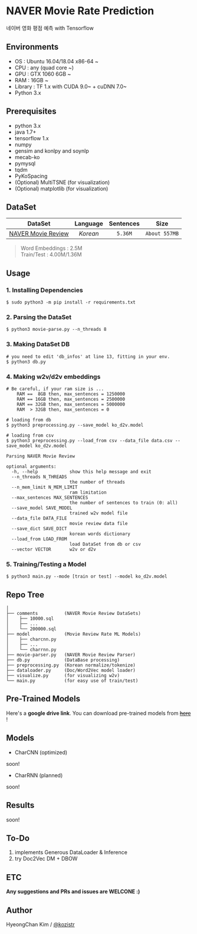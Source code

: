 # NAVER Movie Rate Prediction
네이버 영화 평점 예측 with Tensorflow

## Environments
* OS  : Ubuntu 16.04/18.04 x86-64 ~
* CPU : any (quad core ~)
* GPU : GTX 1060 6GB ~
* RAM : 16GB ~
* Library : TF 1.x with CUDA 9.0~ + cuDNN 7.0~
* Python 3.x

## Prerequisites
* python 3.x
* java 1.7+
* tensorflow 1.x
* numpy
* gensim and konlpy and soynlp
* mecab-ko
* pymysql
* tqdm
* PyKoSpacing
* (Optional) MultiTSNE (for visualization)
* (Optional) matplotlib (for visualization)

## DataSet

| DataSet  |  Language  | Sentences | Size |
|:---:|:---:|:---:|:---:|
| [NAVER Movie Review](http://movie.naver.com) | *Korean* | ```5.36M``` | ```About 557MB``` | 

> Word Embeddings : 2.5M <br/>
> Train/Test : 4.00M/1.36M <br/>

## Usage
### 1. Installing Dependencies
    $ sudo python3 -m pip install -r requirements.txt
### 2. Parsing the DataSet
    $ python3 movie-parse.py --n_threads 8
### 3. Making DataSet DB
    # you need to edit 'db_infos' at line 13, fitting in your env.
    $ python3 db.py
### 4. Making w2v/d2v embeddings
    # Be careful, if your ram size is ...
        RAM ==  8GB then, max_sentences = 1250000
        RAM == 16GB then, max_sentences = 2500000
        RAM == 32GB then, max_sentences = 5000000
        RAM  > 32GB then, max_sentences = 0

    # loading from db
    $ python3 preprocessing.py --save_model ko_d2v.model

    # loading from csv
    $ python3 preprocessing.py --load_from csv --data_file data.csv --save_model ko_d2v.model
        
    Parsing NAVER Movie Review
    
    optional arguments:
      -h, --help            show this help message and exit
      --n_threads N_THREADS
                            the number of threads
      --n_mem_limit N_MEM_LIMIT
                            ram limitation
      --max_sentences MAX_SENTENCES
                            the number of sentences to train (0: all)
      --save_model SAVE_MODEL
                            trained w2v model file
      --data_file DATA_FILE
                            movie review data file
      --save_dict SAVE_DICT
                            korean words dictionary
      --load_from LOAD_FROM
                            load DataSet from db or csv
      --vector VECTOR       w2v or d2v
### 5. Training/Testing a Model
    $ python3 main.py --mode [train or test] --model ko_d2v.model


## Repo Tree
```
│
├── comments          (NAVER Movie Review DataSets)
│    ├── 10000.sql
│    ├── ...
│    └── 200000.sql   
├── model             (Movie Review Rate ML Models)
│    ├── charcnn.py
│    ├── ...
│    └── charrnn.py
├── movie-parser.py   (NAVER Movie Review Parser)
├── db.py             (DataBase processing)
├── preprocessing.py  (Korean normalize/tokenize)
├── dataloader.py     (Doc/Word2Vec model loader)
├── visualize.py      (for visualizing w2v)
└── main.py           (for easy use of train/test)
```

## Pre-Trained Models

Here's a **google drive link**. You can download pre-trained models from [~~here~~]() !

## Models

* CharCNN (optimized)

soon!

* CharRNN (planned)

soon!

## Results

soon!

## To-Do
1. implements Generous DataLoader & Inference
2. try Doc2Vec DM + DBOW

## ETC

**Any suggestions and PRs and issues are WELCONE :)**

## Author
HyeongChan Kim / [@kozistr](http://kozistr.tech)
